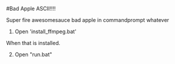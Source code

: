 #Bad Apple ASCII!!!!

Super fire awesomesauce bad apple in commandprompt whatever

1. Open 'install_ffmpeg.bat'

When that is installed.

2. Open "run.bat"


